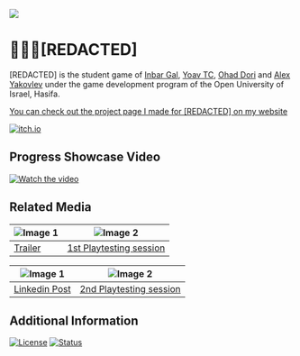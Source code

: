 ![](https://yoavtc.work/pages/assets/project_banners/redacted.png)

# 🏃‍♀️‍➡️[REDACTED]
[REDACTED] is the student game of [Inbar Gal](https://www.linkedin.com/in/inbar-gal-bb1125308/), [Yoav TC](https://www.linkedin.com/in/yoav-trachtman-cohen/), [Ohad Dori](https://www.linkedin.com/in/ohad-dori/) and [Alex Yakovlev](https://www.linkedin.com/in/alex-yakovlev-430124308/) under the game development program of the Open University of Israel, Hasifa. 

[You can check out the project page I made for [REDACTED] on my website](https://yoavtc.work/project/redacted/)

[![itch.io](https://yoavtc.work/widgets/download%20on%20itch.io.svg)](https://yoav-tc.itch.io/redacted)


## Progress Showcase Video
[![Watch the video](https://img.youtube.com/vi/OAnGK9GWqhg/maxresdefault.jpg)](https://youtu.be/OAnGK9GWqhg)

## Related Media
| ![Image 1](https://i.imgur.com/ZwrM7kZ.png) | ![Image 2](https://i.imgur.com/zSUj4vP.png) |
|---------------------------------------------|---------------------------------------------|
| [Trailer](https://www.linkedin.com/posts/yoav-trachtman-cohen_gamedev-unity2d-programming-activity-7224833695134748673-nmZx?utm_source=share&utm_medium=member_desktop) | [1st Playtesting session](https://www.linkedin.com/posts/yoav-trachtman-cohen_turn-sound-on-we-recently-held-the-activity-7209886813937618945-Ub1K?utm_source=share&utm_medium=member_desktop) |

| ![Image 1](https://i.imgur.com/BlQRwPe.png) | ![Image 2](https://i.imgur.com/htVbiiR.png) |
|---------------------------------------------|---------------------------------------------|
| [Linkedin Post](https://www.linkedin.com/posts/yoav-trachtman-cohen_heres-a-quick-update-on-the-state-of-my-activity-7221991684526477312-4Q-R?utm_source=share&utm_medium=member_desktop) | [2nd Playtesting session](https://www.linkedin.com/posts/yoav-trachtman-cohen_turn-sound-on-yesterday-we-held-activity-7217533276737957888-KssX?utm_source=share&utm_medium=member_desktop) |


## Additional Information
[![License](https://img.shields.io/badge/license-BY--NC--ND%204.0-lightgrey)](https://creativecommons.org/licenses/by-nc-nd/4.0/) [![Status](https://img.shields.io/badge/status-finished-gold)](.)

